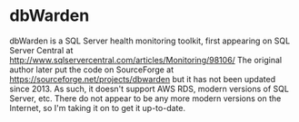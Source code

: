 # dbWarden
 dbWarden is a SQL Server health monitoring toolkit, first appearing on SQL Server Central at http://www.sqlservercentral.com/articles/Monitoring/98106/  The original author later put the code on SourceForge at https://sourceforge.net/projects/dbwarden but it has not been updated since 2013. As such, it doesn't support AWS RDS, modern versions of SQL Server, etc.  There do not appear to be any more modern versions on the Internet, so I'm taking it on to get it up-to-date.
